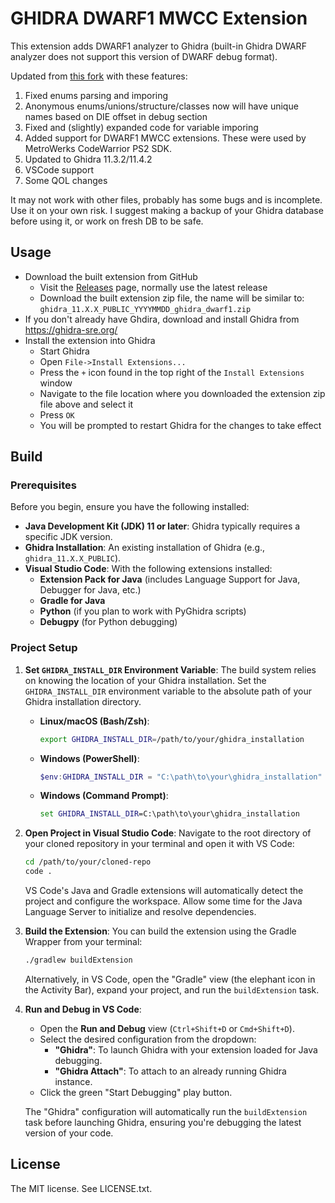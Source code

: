 GHIDRA DWARF1 MWCC Extension
=======================

This extension adds DWARF1 analyzer to Ghidra (built-in Ghidra DWARF analyzer does not support this version of DWARF
debug format).

Updated from [this fork](https://github.com/dbalatoni13/ghidra-dwarf1/tree/master) with these features:

1. Fixed enums parsing and imporing
2. Anonymous enums/unions/structure/classes now will have unique names based on DIE offset in debug section
3. Fixed and (slightly) expanded code for variable imporing 
4. Added support for DWARF1 MWCC extensions. These were used by MetroWerks CodeWarrior PS2 SDK.
5. Updated to Ghidra 11.3.2/11.4.2
6. VSCode support
7. Some QOL changes

It may not work with other files, probably has some bugs and is incomplete. Use it on your own risk. 
I suggest making a backup of your Ghidra database before using it, or work on fresh DB to be safe.

Usage
-----

* Download the built extension from GitHub
  * Visit the [Releases](../../releases) page, normally use the latest release
  * Download the built extension zip file, the name will be similar to:
    `ghidra_11.X.X_PUBLIC_YYYYMMDD_ghidra_dwarf1.zip`
* If you don't already have Ghdira, download and install Ghidra from
  https://ghidra-sre.org/
* Install the extension into Ghidra
  * Start Ghidra
  * Open `File->Install Extensions...`
  * Press the `+` icon found in the top right of the `Install Extensions` window
  * Navigate to the file location where you downloaded the extension zip file
    above and select it
  * Press `OK`
  * You will be prompted to restart Ghidra for the changes to take effect

Build
-----

### Prerequisites

Before you begin, ensure you have the following installed:

* **Java Development Kit (JDK) 11 or later**: Ghidra typically requires a specific JDK version.
* **Ghidra Installation**: An existing installation of Ghidra (e.g., `ghidra_11.X.X_PUBLIC`).
* **Visual Studio Code**: With the following extensions installed:
    * **Extension Pack for Java** (includes Language Support for Java, Debugger for Java, etc.)
    * **Gradle for Java**
    * **Python** (if you plan to work with PyGhidra scripts)
    * **Debugpy** (for Python debugging)

### Project Setup

1.  **Set `GHIDRA_INSTALL_DIR` Environment Variable**:
    The build system relies on knowing the location of your Ghidra installation. Set the `GHIDRA_INSTALL_DIR` environment variable to the absolute path of your Ghidra installation directory.

    * **Linux/macOS (Bash/Zsh)**:
        ```bash
        export GHIDRA_INSTALL_DIR=/path/to/your/ghidra_installation
        ```
    * **Windows (PowerShell)**:
        ```powershell
        $env:GHIDRA_INSTALL_DIR = "C:\path\to\your\ghidra_installation"
        ```
    * **Windows (Command Prompt)**:
        ```cmd
        set GHIDRA_INSTALL_DIR=C:\path\to\your\ghidra_installation
        ```

2.  **Open Project in Visual Studio Code**:
    Navigate to the root directory of your cloned repository in your terminal and open it with VS Code:
    ```bash
    cd /path/to/your/cloned-repo
    code .
    ```
    VS Code's Java and Gradle extensions will automatically detect the project and configure the workspace. Allow some time for the Java Language Server to initialize and resolve dependencies.

3.  **Build the Extension**:
    You can build the extension using the Gradle Wrapper from your terminal:
    ```bash
    ./gradlew buildExtension
    ```
    Alternatively, in VS Code, open the "Gradle" view (the elephant icon in the Activity Bar), expand your project, and run the `buildExtension` task.

4.  **Run and Debug in VS Code**:
    * Open the **Run and Debug** view (`Ctrl+Shift+D` or `Cmd+Shift+D`).
    * Select the desired configuration from the dropdown:
        * **"Ghidra"**: To launch Ghidra with your extension loaded for Java debugging.
        * **"Ghidra Attach"**: To attach to an already running Ghidra instance.
    * Click the green "Start Debugging" play button.

    The "Ghidra" configuration will automatically run the `buildExtension` task before launching Ghidra, ensuring you're debugging the latest version of your code.

License
-------
The MIT license. See LICENSE.txt.
